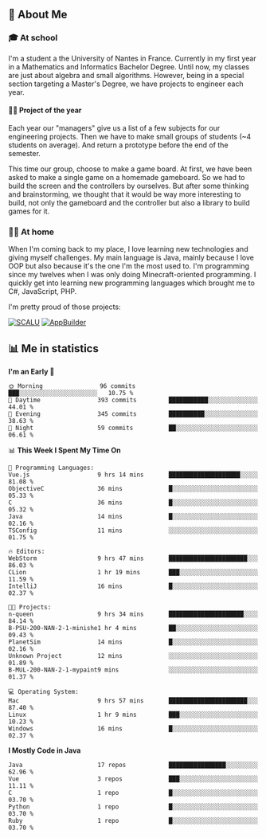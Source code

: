 ## 👀 About Me

### 🎓 At school

I'm a student a the University of Nantes in France. Currently in my first year in a Mathematics and Informatics Bachelor Degree. Until now, my classes are just about algebra and small algorithms. However, being in a special section targeting a Master's Degree, we have projects to engineer each year. 

#### 🔧🔬 Project of the year

Each year our "managers" give us a list of a few subjects for our engineering projects. Then we have to make small groups of students (~4 students on average). And return a prototype before the end of the semester.

This time our group, choose to make a game board. At first, we have been asked to make a single game on a homemade gameboard. So we had to build the screen and the controllers by ourselves. 
But after some thinking and brainstorming, we thought that it would be way more interesting to build, not only the gameboard and the controller but also a library to build games for it.

### 👨‍💻 At home

When I'm coming back to my place, I love learning new technologies and giving myself challenges. My main language is Java, mainly because I love OOP but also because it's the one I'm the most used to. I'm programming since my twelves when I was only doing Minecraft-oriented programming.  I quickly get into learning new programming languages which brought me to C#, JavaScript, PHP. 

I'm pretty proud of those projects:

[![SCALU](https://github-readme-stats.vercel.app/api/pin?username=renardfute&repo=SCALU)](https://github.com/renardfute/scalu)
[![AppBuilder](https://github-readme-stats.vercel.app/api/pin?username=pulsedev2&repo=AppBuilder)](https://github.com/pulsedev2/AppBuilder)

## 📊 Me in statistics
<!--START_SECTION:waka-->
**I'm an Early 🐤** 

```text
🌞 Morning                96 commits          ███░░░░░░░░░░░░░░░░░░░░░░   10.75 % 
🌆 Daytime                393 commits         ███████████░░░░░░░░░░░░░░   44.01 % 
🌃 Evening                345 commits         ██████████░░░░░░░░░░░░░░░   38.63 % 
🌙 Night                  59 commits          ██░░░░░░░░░░░░░░░░░░░░░░░   06.61 % 
```


📊 **This Week I Spent My Time On** 

```text
💬 Programming Languages: 
Vue.js                   9 hrs 14 mins       ████████████████████░░░░░   81.08 % 
ObjectiveC               36 mins             █░░░░░░░░░░░░░░░░░░░░░░░░   05.33 % 
C                        36 mins             █░░░░░░░░░░░░░░░░░░░░░░░░   05.32 % 
Java                     14 mins             █░░░░░░░░░░░░░░░░░░░░░░░░   02.16 % 
TSConfig                 11 mins             ░░░░░░░░░░░░░░░░░░░░░░░░░   01.75 % 

🔥 Editors: 
WebStorm                 9 hrs 47 mins       ██████████████████████░░░   86.03 % 
CLion                    1 hr 19 mins        ███░░░░░░░░░░░░░░░░░░░░░░   11.59 % 
IntelliJ                 16 mins             █░░░░░░░░░░░░░░░░░░░░░░░░   02.37 % 

🐱‍💻 Projects: 
n-queen                  9 hrs 34 mins       █████████████████████░░░░   84.14 % 
B-PSU-200-NAN-2-1-minishe1 hr 4 mins         ██░░░░░░░░░░░░░░░░░░░░░░░   09.43 % 
PlanetSim                14 mins             █░░░░░░░░░░░░░░░░░░░░░░░░   02.16 % 
Unknown Project          12 mins             ░░░░░░░░░░░░░░░░░░░░░░░░░   01.89 % 
B-MUL-200-NAN-2-1-mypaint9 mins              ░░░░░░░░░░░░░░░░░░░░░░░░░   01.37 % 

💻 Operating System: 
Mac                      9 hrs 57 mins       ██████████████████████░░░   87.40 % 
Linux                    1 hr 9 mins         ███░░░░░░░░░░░░░░░░░░░░░░   10.23 % 
Windows                  16 mins             █░░░░░░░░░░░░░░░░░░░░░░░░   02.37 % 
```

**I Mostly Code in Java** 

```text
Java                     17 repos            ████████████████░░░░░░░░░   62.96 % 
Vue                      3 repos             ███░░░░░░░░░░░░░░░░░░░░░░   11.11 % 
C                        1 repo              █░░░░░░░░░░░░░░░░░░░░░░░░   03.70 % 
Python                   1 repo              █░░░░░░░░░░░░░░░░░░░░░░░░   03.70 % 
Ruby                     1 repo              █░░░░░░░░░░░░░░░░░░░░░░░░   03.70 % 
```




<!--END_SECTION:waka-->
